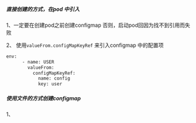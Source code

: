 ##### 直接创建的方式，在pod 中引入

1、一定要在创建pod之前创建configmap 否则，启动pod回因为找不到引用而失败

2、 使用`valueFrom.configMapKeyRef`   来引入configmap 中的配置项
```bash
env:
      - name: USER
        valueFrom:
          configMapKeyRef:
            name: config
            key: user
```

##### 使用文件的方式创建configmap

1、

